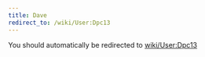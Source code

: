 ```yaml
---
title: Dave
redirect_to: /wiki/User:Dpc13
---
```


You should automatically be redirected to [wiki/User:Dpc13](User:Dpc13)
